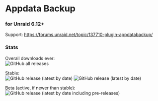 # Appdata Backup

### for Unraid 6.12+
Support: https://forums.unraid.net/topic/137710-plugin-appdatabackup/

### Stats

Overall downloads ever:  
![GitHub all releases](https://img.shields.io/github/downloads/Commifreak/unraid-appdata.backup/total)

Stable:  
![GitHub release (latest by date)](https://img.shields.io/github/downloads/Commifreak/unraid-appdata.backup/latest/total)
![GitHub release (latest by date)](https://img.shields.io/github/v/release/Commifreak/unraid-appdata.backup)

Beta (active, if newer than stable):  
![GitHub release (latest by date including pre-releases)](https://img.shields.io/github/v/release/Commifreak/unraid-appdata.backup?include_prereleases)




